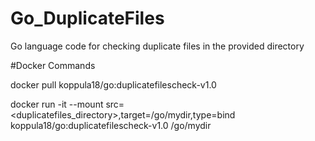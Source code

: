 # Go_DuplicateFiles
Go language code for checking duplicate files in the provided directory

#Docker Commands

docker pull koppula18/go:duplicatefilescheck-v1.0

docker run -it --mount src=<duplicatefiles_directory>,target=/go/mydir,type=bind koppula18/go:duplicatefilescheck-v1.0 /go/mydir
